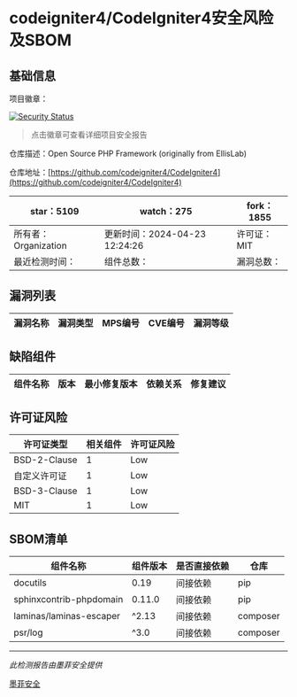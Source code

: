 # codeigniter4/CodeIgniter4安全风险及SBOM

## 基础信息

项目徽章：

[![Security Status](https://www.murphysec.com/platform3/v31/badge/1782846603101126656.svg)](https://www.murphysec.com/console/report/1692603323227459584/1782846603101126656)

> 点击徽章可查看详细项目安全报告

仓库描述：Open Source PHP Framework (originally from EllisLab)

仓库地址：[https://github.com/codeigniter4/CodeIgniter4](https://github.com/codeigniter4/CodeIgniter4)

| star：5109 | watch：275 | fork：1855 |
| ----------- | -------------- | ------------ |
| 所有者：Organization | 更新时间：2024-04-23 12:24:26 | 许可证：MIT |
| 最近检测时间： | 组件总数： | 漏洞总数： |




## 漏洞列表

| 漏洞名称 | 漏洞类型 | MPS编号 | CVE编号 | 漏洞等级 |
| ------- | ------ | ------- | ------ | ----- |





## 缺陷组件

| 组件名称 | 版本 | 最小修复版本 | 依赖关系 | 修复建议 |
| -------- | ---- | ------------ | -------- | -------- |





## 许可证风险

| 许可证类型 | 相关组件 | 许可证风险 |
| ---------- | -------- | ---------- |
|BSD-2-Clause|1|Low|
|自定义许可证|1|Low|
|BSD-3-Clause|1|Low|
|MIT|1|Low|




## SBOM清单

| 组件名称 | 组件版本 | 是否直接依赖 | 仓库 |
| -------- | -------- | ------------ | ---- |
|docutils|0.19|间接依赖|pip|
|sphinxcontrib-phpdomain|0.11.0|间接依赖|pip|
|laminas/laminas-escaper|^2.13|间接依赖|composer|
|psr/log|^3.0|间接依赖|composer|


------

*此检测报告由墨菲安全提供*

[墨菲安全](www.murphysec.com)